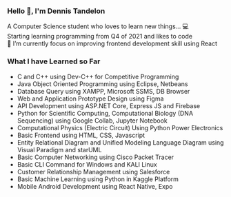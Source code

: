 ### Hello 👋, I'm Dennis Tandelon

<div>
    <div>A Computer Science student who loves to learn new things... 💻 </div>
    <div>Starting learning programming from Q4 of 2021 and likes to code</div>
    <div>🌱 I’m currently focus on improving frontend development skill using React</div>
</div>


### What I have Learned so Far
<div>
  <ul>
    <li>C and C++ using Dev-C++ for Competitive Programming</li>
    <li>Java Object Oriented Programming using Eclipse, Netbeans</li>
    <li>Database Query using XAMPP, Microsoft SSMS, DB Browser</li>
    <li>Web and Application Prototype Design using Figma</li>
    <li>API Development using ASP.NET Core, Express JS and Firebase</li>
    <li>Python for Scientific Computing, Computational Biology (DNA Sequencing) using Google Collab, Jupyter Notebook</li>
    <li>Computational Physics (Electric Circuit) Using Python Power Electronics</li>
    <li>Basic Frontend using HTML, CSS, Javascript</li>
    <li>Entity Relational Diagram and Unified Modeling Language Diagram using Visual Paradigm and starUML</li>
    <li>Basic Computer Networking using Cisco Packet Tracer</li>
    <li>Basic CLI Command for Windows and KALI Linux</li>
    <li>Customer Relationship Management using Salesforce</li>
    <li>Basic Machine Learning using Python in Kaggle Platform</li>
    <li>Mobile Android Development using React Native, Expo</li>
  </ul>
</div>
